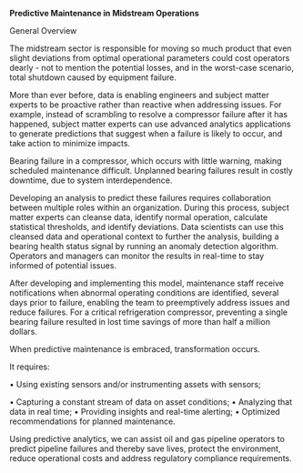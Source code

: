 **Predictive Maintenance in Midstream Operations**

General Overview

The midstream sector is responsible for moving so much product that even slight deviations from optimal operational parameters could cost operators dearly - not to mention the potential losses, and in the worst-case scenario, total shutdown caused by equipment failure.

More than ever before, data is enabling engineers and subject matter experts to be proactive rather than reactive when addressing issues. For example, instead of scrambling to resolve a compressor failure after it has happened, subject matter experts can use advanced analytics applications to generate predictions that suggest when a failure is likely to occur, and take action to minimize impacts.

Bearing failure in a compressor, which occurs with little warning, making scheduled maintenance difficult. Unplanned bearing failures result in costly downtime, due to system interdependence.

Developing an analysis to predict these failures requires collaboration between multiple roles within an organization. During this process, subject matter experts can cleanse data, identify normal operation, calculate statistical thresholds, and identify deviations. Data scientists can use this cleansed data and operational context to further the analysis, building a bearing health status signal by running an anomaly detection algorithm. Operators and managers can monitor the results in real-time to stay informed of potential issues.

After developing and implementing this model, maintenance staff receive notifications when abnormal operating conditions are identified, several days prior to failure, enabling the team to preemptively address issues and reduce failures. For a critical refrigeration compressor, preventing a single bearing failure resulted in lost time savings of more than half a million dollars.

When predictive maintenance is embraced, transformation occurs. 

It requires:

• Using existing sensors and/or instrumenting assets with sensors;

• Capturing a constant stream of data on asset conditions;
• Analyzing that data in real time;
• Providing insights and real-time alerting;
• Optimized recommendations for planned maintenance.

Using predictive analytics, we can assist oil and gas pipeline operators to predict pipeline failures and thereby save lives, protect the environment, reduce operational costs and address regulatory compliance requirements.
